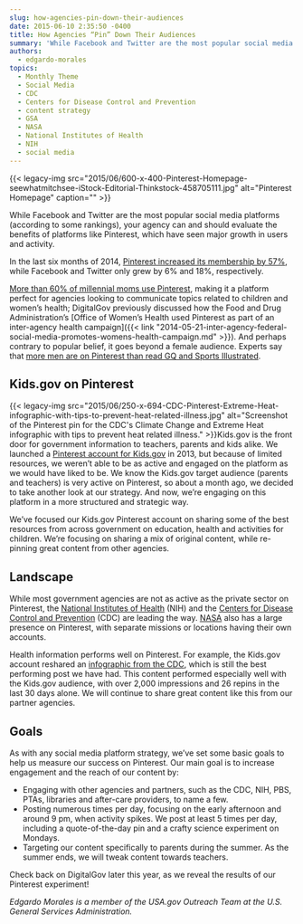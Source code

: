 ```yaml
---
slug: how-agencies-pin-down-their-audiences
date: 2015-06-10 2:35:50 -0400
title: How Agencies “Pin” Down Their Audiences
summary: 'While Facebook and Twitter are the most popular social media platforms (according to some rankings), your agency can and should evaluate the benefits of platforms like Pinterest, which have seen major growth in users and activity. In the last six months of 2014, Pinterest increased its membership by 57%, while Facebook and Twitter only grew by'
authors:
  - edgardo-morales
topics:
  - Monthly Theme
  - Social Media
  - CDC
  - Centers for Disease Control and Prevention
  - content strategy
  - GSA
  - NASA
  - National Institutes of Health
  - NIH
  - social media
---
```


{{< legacy-img src="2015/06/600-x-400-Pinterest-Homepage-seewhatmitchsee-iStock-Editorial-Thinkstock-458705111.jpg" alt="Pinterest Homepage" caption="" >}} 

While Facebook and Twitter are the most popular social media platforms (according to some rankings), your agency can and should evaluate the benefits of platforms like Pinterest, which have seen major growth in users and activity.

In the last six months of 2014, [Pinterest increased its membership by 57%](http://marketingland.com/tumblr-pinterest-outgrowing-facebook-109259), while Facebook and Twitter only grew by 6% and 18%, respectively.

[More than 60% of millennial moms use Pinterest](http://www.prweek.com/article/1314174/millennial-moms-need-break-social-media-current-study), making it a platform perfect for agencies looking to communicate topics related to children and women’s health; DigitalGov previously discussed how the Food and Drug Administration’s [Office of Women’s Health used Pinterest as part of an inter-agency health campaign]({{< link "2014-05-21-inter-agency-federal-social-media-promotes-womens-health-campaign.md" >}}). And perhaps contrary to popular belief, it goes beyond a female audience. Experts say that [more men are on Pinterest than read GQ and Sports Illustrated](http://techcrunch.com/2014/11/13/men-are-now-pinterests-fastest-growing-demographic/).

## Kids.gov on Pinterest

{{< legacy-img src="2015/06/250-x-694-CDC-Pinterest-Extreme-Heat-infographic-with-tips-to-prevent-heat-related-illness.jpg" alt="Screenshot of the Pinterest pin for the CDC's Climate Change and Extreme Heat infographic with tips to prevent heat related illness." >}}Kids.gov is the front door for government information to teachers, parents and kids alike. We launched a [Pinterest account for Kids.gov](https://www.pinterest.com/kidsgov/) in 2013, but because of limited resources, we weren’t able to be as active and engaged on the platform as we would have liked to be. We know the Kids.gov target audience (parents and teachers) is very active on Pinterest, so about a month ago, we decided to take another look at our strategy. And now, we’re engaging on this platform in a more structured and strategic way.

We’ve focused our Kids.gov Pinterest account on sharing some of the best resources from across government on education, health and activities for children. We’re focusing on sharing a mix of original content, while re-pinning great content from other agencies.

## Landscape

While most government agencies are not as active as the private sector on Pinterest, the [National Institutes of Health](https://www.pinterest.com/nihforhealth/) (NIH) and the [Centers for Disease Control and Prevention](https://www.pinterest.com/cdcgov/) (CDC) are leading the way. [NASA](https://www.pinterest.com/nasagoddard/) also has a large presence on Pinterest, with separate missions or locations having their own accounts.

Health information performs well on Pinterest. For example, the Kids.gov account reshared an [infographic from the CDC](https://www.pinterest.com/pin/390968811373868361/), which is still the best performing post we have had. This content performed especially well with the Kids.gov audience, with over 2,000 impressions and 26 repins in the last 30 days alone. We will continue to share great content like this from our partner agencies.

## Goals

As with any social media platform strategy, we’ve set some basic goals to help us measure our success on Pinterest. Our main goal is to increase engagement and the reach of our content by:

  * Engaging with other agencies and partners, such as the CDC, NIH, PBS, PTAs, libraries and after-care providers, to name a few.
  * Posting numerous times per day, focusing on the early afternoon and around 9 pm, when activity spikes. We post at least 5 times per day, including a quote-of-the-day pin and a crafty science experiment on Mondays.
  * Targeting our content specifically to parents during the summer. As the summer ends, we will tweak content towards teachers.

Check back on DigitalGov later this year, as we reveal the results of our Pinterest experiment!

_Edgardo Morales is a member of the USA.gov Outreach Team at the U.S. General Services Administration._